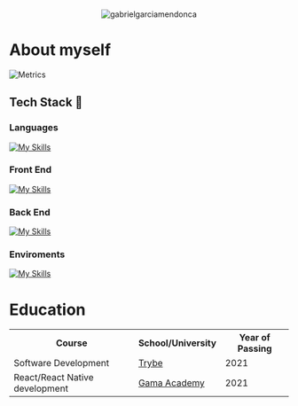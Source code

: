 ###
<p align="center"> <img src="https://media.licdn.com/dms/image/D4D16AQEYrJyWBWu8Wg/profile-displaybackgroundimage-shrink_350_1400/0/1684779848431?e=1690416000&v=beta&t=rwrOjrcASFwNyk1RtZ86VLjRvooZvR_yeG4LIDPk-ak" alt="gabrielgarciamendonca" /> </p>

# About myself
![Metrics](https://metrics.lecoq.io/gabrielgarciamendonca?template=classic&isocalendar=1&base=header%2C%20activity%2C%20community%2C%20repositories%2C%20metadata&base.indepth=false&base.hireable=false&base.skip=false&isocalendar=false&isocalendar.duration=full-year&config.timezone=America%2FSao_Paulo)

## Tech Stack :rocket:
### Languages
[![My Skills](https://skillicons.dev/icons?i=js,typescript,kotlin,html)](https://skillicons.dev)
### Front End
[![My Skills](https://skillicons.dev/icons?i=react,redux,vite,electron,apollo,graphql,css)](https://skillicons.dev)
### Back End
[![My Skills](https://skillicons.dev/icons?i=nodejs,docker,nestjs,express)](https://skillicons.dev)
### Enviroments
[![My Skills](https://skillicons.dev/icons?i=vscode,visualstudio,atom,androidstudio)](https://skillicons.dev)

# Education
<table>
  <tr>
    <th>Course</th>
    <th>School/University</th>
    <th>Year of Passing</th>
  </tr>
  <tr>
    <td>Software Development</td>
    <td><a href="https://www.betrybe.com/">Trybe</a></td>
    <td>2021</td>
  </tr>
  <tr>
    <td>React/React Native development</td>
    <td><a href="https://www.gama.academy/?gclid=Cj0KCQiAhP2BBhDdARIsAJEzXlELtsicfha7bFBCM8d8OS2tcaWzW-b1F85E7x4d3dkV4EdR87_bSZAaAiaJEALw_wcB">Gama Academy</a></td>
    <td>2021</td>
  </tr>
 </table>
